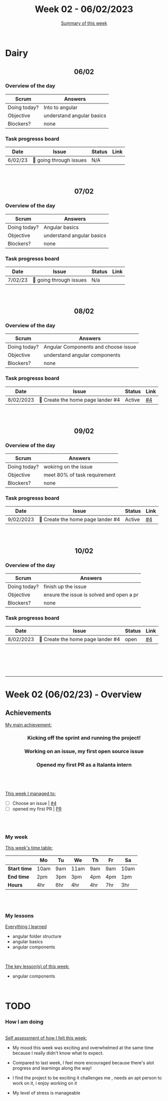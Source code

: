 

<!-- 
  Welcome to your weekly agenda.
  In this agenda, you will note down day to day progress.
-->

<h1 align="center">Week 02 - 06/02/2023</h1>

<p align="center"><a href="#summary">Summary of this week</a></p>

<br/>

<h1>Dairy</h1>

<h2 align="center">06/02</h2>

### Overview of the day


| Scrum	       | Answers 	| 
|----------	   |-------	  |
| Doing today? |  Into to angular        |
| Objective    |      understand angular basics    |
| Blockers?    |      none    |

### Task progresss board

<!-- List all the tasks and bounties in progress this week -->

| Date     	| Issue 	| Status 	| Link 	|
|----------	|-------	|--------	|------	|
| 6/02/23 	| 🏇 going through issues | N/A | 

<br/>

#


<h2 align="center">07/02</h2>

### Overview of the day


| Scrum	       | Answers 	| 
|----------	   |-------	  |
| Doing today? |  Angular basics       |
| Objective    |      understand angular basics    |
| Blockers?    |      none    |

### Task progresss board

<!-- List all the tasks and bounties in progress this week -->

| Date     	| Issue 	| Status 	| Link 	|
|----------	|-------	|--------	|------	|
| 7/02/23 	| 🏇 going through issues | N/a | 

<br/>

#


<h2 align="center">08/02</h2>

### Overview of the day


| Scrum	       | Answers 	| 
|----------	   |-------	  |
| Doing today? |  Angular Components and choose issue    |
| Objective    |      understand angular components    |
| Blockers?    |      none    |

### Task progresss board

<!-- List all the tasks and bounties in progress this week -->

| Date     	| Issue 	| Status 	| Link 	|
|----------	|-------	|--------	|------	|
| 8/02/2023	| 🏇 Create the home page lander #4| Active  | [#4](https://github.com/italanta/elewa-group/issues/4) |

<br/>

#

<h2 align="center">09/02</h2>

### Overview of the day


| Scrum	       | Answers 	| 
|----------	   |-------	  |
| Doing today? |  wokirng on the issue   |
| Objective    |      meet 80% of task requirement  |
| Blockers?    |      none    |

### Task progresss board

<!-- List all the tasks and bounties in progress this week -->

| Date     	| Issue 	| Status 	| Link 	|
|----------	|-------	|--------	|------	|
| 9/02/2023	| 🏇 Create the home page lander #4| Active  | [#4](https://github.com/italanta/elewa-group/issues/4) |

<br/>

#

<h2 align="center">10/02</h2>

### Overview of the day


| Scrum	       | Answers 	| 
|----------	   |-------	  |
| Doing today? | finish up the issue    |
| Objective    |    ensure the issue is solved and open a pr   |
| Blockers?    |      none    |

### Task progresss board

<!-- List all the tasks and bounties in progress this week -->

| Date     	| Issue 	| Status 	| Link 	|
|----------	|-------	|--------	|------	|
| 8/02/2023	| 🏇 Create the home page lander #4| open | [#4](https://github.com/italanta/elewa-group/issues/4) |

<br/>

#

<br/>

<hr id="summary" />
<!-- Fill this section at the end of each week, -->

# Week 02 (06/02/23) - Overview

<!-- What was your main achievement -->
<h2>Achievements</h2>

<u>My main achievement:</u>

<!-- Write the achievement you are most proud off in one line! -->
<h3 align="center">Kicking off the sprint and running the project!</h3>
<h3 align="center">Working on an issue, my first open source issue</h3>
<h3 align="center">Opened my first PR as a Italanta intern</h3>

<br/>

#

<!-- List all your achievement -->
<u>This week I managed to:</u>

- [ ] Choose an issue | [#4](https://github.com/italanta/elewa-group/issues/4)
- [ ] opened my first PR  | [PR](https://github.com/italanta/elewa-group/pull/114)

<br/>

#

### My week
<!-- Keep track of your time table daily -->
<u>This week's time table:</u>

|                | Mo | Tu 	| We 	| Th | Fr | Sa |
|---             |---	|---	|---  |--- |--- |--- |
| **Start time** |  10am  |9am     | 11am    |  9am  | 9am   |  10am  |
| **End time**	 |  2pm  | 3pm    |   3pm  |  4pm  |  4pm  | 1pm    |
| **Hours**	     |  4hr | 6hr  | 4hr | 4hr | 7hr | 3hr |

<br/>

#


### My lessons
<!-- What did I learn? -->
<u>Everything I learned</u>

  * angular folder structure
  * angular basics
  * angular components

<br/>

<u>The key lesson(s) of this week:</u>

* angular components

<br/>

# TODO

### How I am doing

<br/>
<u>Self assessment of how I felt this week:</u>

- My mood this week was exciting and overwhelmed at the same time because I really didn't know what to expect.
  
- Compared to last week, I feel more encouraged  because there's alot progress and learnings along the way!

- I find the project to be exciting it challenges me , needs an apt person to work on it, i enjoy working on it

- My level of stress is manageable